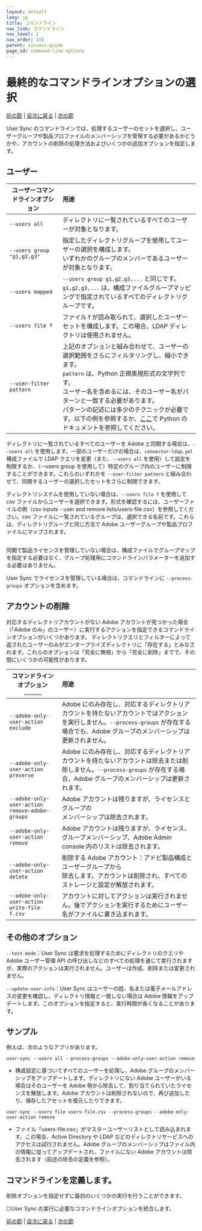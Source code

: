 ```yaml
---
layout: default
lang: jp
title: コマンドライン
nav_link: コマンドライン
nav_level: 2
nav_order: 310
parent: success-guide
page_id: command-line-options
---
```


# 最終的なコマンドラインオプションの選択

[前の節](monitoring.md) \| [目次に戻る](index.md) \|  [次の節](scheduling.md)

User Sync のコマンドラインでは、処理するユーザーのセットを選択し、ユーザーグループや製品プロファイルのメンバーシップを管理する必要があるかどうかや、アカウントの削除の処理方法およびいくつかの追加オプションを指定します。

## ユーザー


| ユーザーコマンドラインオプション  | 用途           |
| ------------- |:-------------| 
|   `--users all` |    ディレクトリに一覧されているすべてのユーザーが対象となります。 |
|   `--users group "g1,g2,g3"`  |    指定したディレクトリグループを使用してユーザーの選択を構成します。<br>いずれかのグループのメンバーであるユーザーが対象となります。 |
|   `--users mapped`  |    `--users group g1,g2,g3,...` と同じです。`g1,g2,g3,...` は、構成ファイルグループマッピングで指定されているすべてのディレクトリグループです。|
|   `--users file f`  |    ファイル f が読み取られて、選択したユーザーセットを構成します。この場合、LDAP ディレクトリは使用されません。 |
|   `--user-filter pattern`    |  上記のオプションと組み合わせて、ユーザーの選択範囲をさらにフィルタリングし、縮小できます。<br>`pattern` は、Python 正規表現形式の文字列です。<br>ユーザー名を含めるには、そのユーザー名がパターンと一致する必要があります。<br>パターンの記述には多少のテクニックが必要です。以下の例を参照するか、[ここ](https://docs.python.org/2/library/re.html)で Python のドキュメントを参照してください。 |


ディレクトリに一覧されているすべてのユーザーを Adobe と同期する場合は、`--users all` を使用します。一部のユーザーだけの場合は、`connector-ldap.yml` 構成ファイルで LDAP クエリを変更（また、`--users all` を使用）して設定を制限するか、（--users group を使用して）特定のグループ内のユーザーに制限することができます。これらのいずれかを `--user-filter pattern` と組み合わせて、同期するユーザーの選択したセットをさらに制限できます。

ディレクトリシステムを使用していない場合は、`--users file f` を使用して csv ファイルからユーザーを選択できます。形式を確認するには、ユーザーファイルの例（csv inputs - user and remove lists/users-file.csv）を参照してください。csv ファイルに一覧されているグループは、選択できる名前です。これらは、ディレクトリグループと同じ方法で Adobe ユーザーグループや製品プロファイルにマップされます。

## 


同期で製品ライセンスを管理していない場合は、構成ファイルでグループマップを指定する必要はなく、グループ処理用にコマンドラインパラメーターを追加する必要はありません。

User Sync でライセンスを管理している場合は、コマンドラインに `--process-groups` オプションを含めます。


## アカウントの削除


対応するディレクトリアカウントがない Adobe アカウントが見つかった場合（「Adobe のみ」のユーザー）に実行するアクションを指定できるコマンドラインオプションがいくつかあります。
ディレクトリクエリとフィルターによって返されたユーザーのみがエンタープライズディレクトリに「存在する」とみなされます。これらのオプションは「完全に無視」から「完全に削除」までで、その間にいくつかの可能性があります。



| コマンドラインオプション       ...........| 用途           |
| ------------- |:-------------| 
|   `--adobe-only-user-action exclude`                        |  Adobe にのみ存在し、対応するディレクトリアカウントを持たないアカウントではアクションを実行しません。`--process-groups` が存在する場合でも、Adobe グループのメンバーシップは更新されません。 |
|   `--adobe-only-user-action preserve`                        |  Adobe にのみ存在し、対応するディレクトリアカウントを持たないアカウントは除去または削除しません。`--process-groups` が存在する場合、Adobe グループのメンバーシップは更新されます。 |
|   `--adobe-only-user-action remove-adobe-groups` |    Adobe アカウントは残りますが、ライセンスとグループの<br>メンバーシップは除去されます。 |
|   `--adobe-only-user-action remove`  |    Adobe アカウントは残りますが、ライセンス、グループメンバーシップ、Adobe Admin console 内のリストは除去されます。   |
|   `--adobe-only-user-action delete`  |    削除する Adobe アカウント：アドビ製品構成とユーザーグループから<br>除去します。アカウントは削除され、すべてのストレージと設定が解放されます。 |
|   `--adobe-only-user-action write-file f.csv`    |  アカウントに対してアクションは実行されません。後でアクションを実行するためにユーザー名がファイルに書き込まれます。 |




## その他のオプション

`--test-mode`：User Sync は要求を処理するためにディレクトリのクエリや Adobe ユーザー管理 API の呼び出しなどのすべての処理を通じて実行されますが、実際のアクションは実行されません。ユーザーは作成、削除または変更されません。

`--update-user-info`：User Sync はユーザーの姓、名または電子メールアドレスの変更を確認し、ディレクトリ情報と一致しない場合は Adobe 情報をアップデートします。このオプションを指定すると、実行時間が長くなることがあります。


## サンプル

例えば、次のようなアプリがあります。 

`user-sync --users all --process-groups --adobe-only-user-action remove`

- 構成設定に基づいてすべてのユーザーを処理し、Adobe グループのメンバーシップをアップデートします。ディレクトリにない Adobe ユーザーがいる場合はそのユーザーを Adobe 側から除去して、割り当てられていたライセンスを解放します。Adobe アカウントは削除されないので、再び追加したり、保存したアセットを復元したりできます。
    
`user-sync --users file users-file.csv --process-groups --adobe-only-user-action remove`

- ファイル「users-file.csv」がマスターユーザーリストとして読み込まれます。この場合、Active Directory や LDAP などのディレクトリサービスへのアクセスは試行されません。Adobe グループのメンバーシップはファイル内の情報に従ってアップデートされ、ファイルにない Adobe アカウントは除去されます（前述の除去の定義を参照）。

## コマンドラインを定義します。

削除オプションを指定せずに最初のいくつかの実行を行うことができます。

&#9744;User Sync の実行に必要なコマンドラインオプションを統合します。


[前の節](monitoring.md) \| [目次に戻る](index.md) \|  [次の節](scheduling.md)

